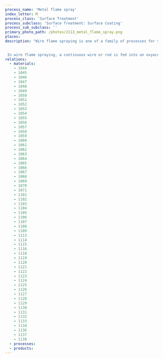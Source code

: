 ```yaml
---
process_name: 'Metal flame spray'
index_letter: M
process_class: 'Surface Treatment'
process_subclass: 'Surface Treatment: Surface Coating'
process_sub_subclass: ''
primary_photo_path: /photos/2113_metal_flame_spray.png
places: 
description: "Wire flame spraying is one of a family of processes for spraying metal - others are arc wire thermal spraying, plasma arc spraying, and powder flame spraying. All use a heat source to melt the coating material and a high velocity gas jet to break it into small droplets and propel them to the surface to be coated.
 
 
 In wire flame spraying, a continuous wire or rod is fed into an oxyacetylene flame, which melts it and disperses it into droplets 10 to 100 microns in diameter. The gas stream accelerates them to 90 to 25 m/s and propels them towards the surface at a distance 100 to 250 mm from the gun. The molten particles strike the surface and flow into thin, flat droplets that overlap, interlock and bond as they solidify. Multiple passes allow thick coatings to be built up."
relations: 
  - materials: 
    - 1044
    - 1045
    - 1046
    - 1047
    - 1048
    - 1049
    - 1050
    - 1051
    - 1052
    - 1053
    - 1054
    - 1055
    - 1056
    - 1057
    - 1058
    - 1059
    - 1060
    - 1061
    - 1062
    - 1063
    - 1064
    - 1065
    - 1066
    - 1067
    - 1068
    - 1069
    - 1070
    - 1071
    - 1101
    - 1102
    - 1103
    - 1104
    - 1105
    - 1106
    - 1107
    - 1108
    - 1109
    - 1113
    - 1114
    - 1115
    - 1116
    - 1118
    - 1119
    - 1120
    - 1121
    - 1122
    - 1123
    - 1124
    - 1125
    - 1126
    - 1127
    - 1128
    - 1129
    - 1130
    - 1131
    - 1132
    - 1133
    - 1134
    - 1136
    - 1137
    - 1138
  - processes: 
  - products: 
---
```

